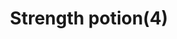 ---
layout: item
title: Strength potion(4)
item-id: 113
datatable: true
id: 113
name: "Strength potion(4)"
members: false
lowalch: 5
highalch: 8
examine: "4 doses of Strength potion."
monsters:
  - id: 4210
    name: "Possessed Priest"
    members: true
    combat_level: 91
    wiki_url: "https://oldschool.runescape.wiki/w/Possessed_Priest"
    drops:
      - quantity: "1"
        rarity: null
        drop_requirements: null
  - id: 8195
    name: "Bryophyta"
    members: false
    combat_level: 128
    wiki_url: "https://oldschool.runescape.wiki/w/Bryophyta"
    drops:
      - quantity: "15"
        rarity: 0.0423728813559322
        drop_requirements: null
---